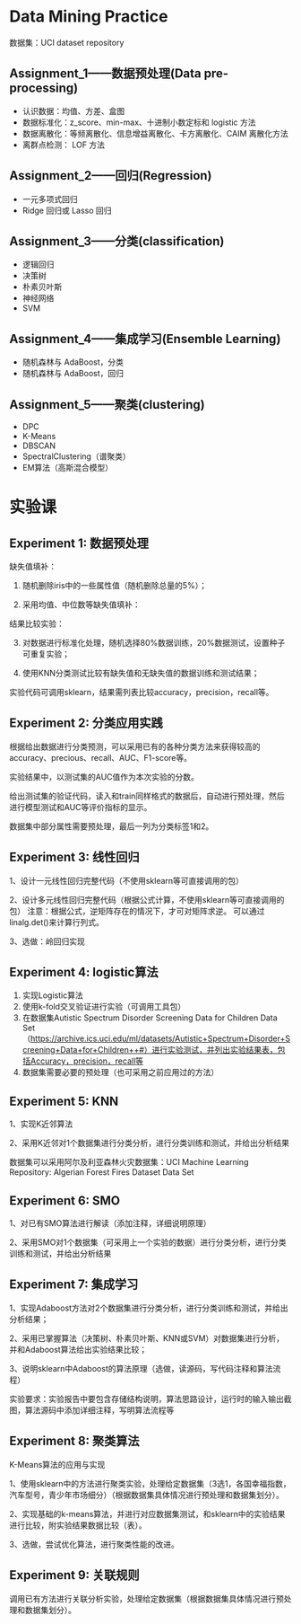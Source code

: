 # Data Mining Practice

数据集：UCI dataset repository 

## Assignment_1——数据预处理(Data pre-processing)

- 认识数据：均值、方差、盒图
- 数据标准化：z_score、min-max、十进制小数定标和 logistic 方法
- 数据离散化：等频离散化、信息增益离散化、卡方离散化、CAIM 离散化方法
- 离群点检测： LOF 方法

## Assignment_2——回归(Regression)

- 一元多项式回归
- Ridge 回归或 Lasso 回归

## Assignment_3——分类(classification)

- 逻辑回归
- 决策树
- 朴素贝叶斯
- 神经网络
- SVM

## Assignment_4——集成学习(Ensemble Learning)

- 随机森林与 AdaBoost，分类
- 随机森林与 AdaBoost，回归

## Assignment_5——聚类(clustering)

- DPC
- K-Means
- DBSCAN
- SpectralClustering（谱聚类）
- EM算法（高斯混合模型）

# 实验课

## Experiment 1: 数据预处理

缺失值填补：

   1. 随机删除iris中的一些属性值（随机删除总量的5%）；

   2. 采用均值、中位数等缺失值填补：

结果比较实验：

   3. 对数据进行标准化处理，随机选择80%数据训练，20%数据测试，设置种子可重复实验；

   4. 使用KNN分类测试比较有缺失值和无缺失值的数据训练和测试结果；

实验代码可调用sklearn，结果需列表比较accuracy，precision，recall等。

## Experiment 2: 分类应用实践

根据给出数据进行分类预测，可以采用已有的各种分类方法来获得较高的accuracy、precious、recall、AUC、F1-score等。

实验结果中，以测试集的AUC值作为本次实验的分数。

给出测试集的验证代码，读入和train同样格式的数据后，自动进行预处理，然后进行模型测试和AUC等评价指标的显示。

数据集中部分属性需要预处理，最后一列为分类标签1和2。

## Experiment 3: 线性回归

1、设计一元线性回归完整代码（不使用sklearn等可直接调用的包） 

2、设计多元线性回归完整代码（根据公式计算，不使用sklearn等可直接调用的包） 注意：根据公式，逆矩阵存在的情况下，才可对矩阵求逆。 可以通过linalg.det()来计算行列式。

3、选做：岭回归实现  

## Experiment 4: logistic算法

1. 实现Logistic算法
2. 使用k-fold交叉验证进行实验（可调用工具包）
3. 在数据集Autistic Spectrum Disorder Screening Data for Children Data Set（https://archive.ics.uci.edu/ml/datasets/Autistic+Spectrum+Disorder+Screening+Data+for+Children++#）进行实验测试，并列出实验结果表，包括Accuracy，precision，recall等
4.  数据集需要必要的预处理（也可采用之前应用过的方法）

## Experiment 5: KNN

1、实现K近邻算法

2、采用K近邻对1个数据集进行分类分析，进行分类训练和测试，并给出分析结果

数据集可以采用阿尔及利亚森林火灾数据集：UCI Machine Learning Repository: Algerian Forest Fires Dataset Data Set

## Experiment 6: SMO

1、对已有SMO算法进行解读（添加注释，详细说明原理）

2、采用SMO对1个数据集（可采用上一个实验的数据）进行分类分析，进行分类训练和测试，并给出分析结果

## Experiment 7: 集成学习

1、实现Adaboost方法对2个数据集进行分类分析，进行分类训练和测试，并给出分析结果；

2、采用已掌握算法（决策树、朴素贝叶斯、KNN或SVM）对数据集进行分析，并和Adaboost算法给出实验结果比较；

3、说明sklearn中Adaboost的算法原理（选做，读源码，写代码注释和算法流程）

实验要求：实验报告中要包含存储结构说明，算法思路设计，运行时的输入输出截图，算法源码中添加详细注释，写明算法流程等

## Experiment 8: 聚类算法

K-Means算法的应用与实现

1、使用sklearn中的方法进行聚类实验，处理给定数据集（3选1，各国幸福指数，汽车型号，青少年市场细分）（根据数据集具体情况进行预处理和数据集划分）。

2、实现基础的k-means算法，并进行对应数据集测试，和sklearn中的实验结果进行比较，附实验结果数据比较（表）。

3、选做，尝试优化算法，进行聚类性能的改进。

## Experiment 9: 关联规则

调用已有方法进行关联分析实验，处理给定数据集（根据数据集具体情况进行预处理和数据集划分）。




